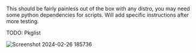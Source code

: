 This should be fairly painless out of the box with any distro, you may need some python dependencies for scripts. Will add specific instructions after more testing.

TODO: Pkglist


![Screenshot 2024-02-26 185736](https://github.com/rwade97/Sway/assets/161365644/e0eb4c47-0464-4951-8565-a23b7c9cb617)
